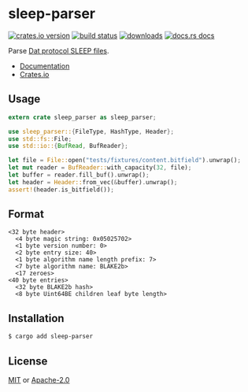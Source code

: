 # sleep-parser
[![crates.io version][1]][2] [![build status][3]][4]
[![downloads][5]][6] [![docs.rs docs][7]][8]

Parse [Dat protocol SLEEP
files](https://github.com/datproject/docs/blob/master/papers/sleep.md).

- [Documentation][8]
- [Crates.io][2]

## Usage
```rust
extern crate sleep_parser as sleep_parser;

use sleep_parser::{FileType, HashType, Header};
use std::fs::File;
use std::io::{BufRead, BufReader};

let file = File::open("tests/fixtures/content.bitfield").unwrap();
let mut reader = BufReader::with_capacity(32, file);
let buffer = reader.fill_buf().unwrap();
let header = Header::from_vec(&buffer).unwrap();
assert!(header.is_bitfield());
```

## Format
```txt,ignore
<32 byte header>
  <4 byte magic string: 0x05025702>
  <1 byte version number: 0>
  <2 byte entry size: 40>
  <1 byte algorithm name length prefix: 7>
  <7 byte algorithm name: BLAKE2b>
  <17 zeroes>
<40 byte entries>
  <32 byte BLAKE2b hash>
  <8 byte Uint64BE children leaf byte length>
```

## Installation
```sh
$ cargo add sleep-parser
```

## License
[MIT](./MIT) or [Apache-2.0](./APACHE)

[1]: https://img.shields.io/crates/v/sleep-parser.svg?style=flat-square
[2]: https://crates.io/crates/sleep-parser
[3]: https://img.shields.io/travis/datrs/sleep-parser.svg?style=flat-square
[4]: https://travis-ci.org/datrs/sleep-parser
[5]: https://img.shields.io/crates/d/sleep-parser.svg?style=flat-square
[6]: https://crates.io/crates/sleep-parser
[7]: https://docs.rs/sleep-parser/badge.svg
[8]: https://docs.rs/sleep-parser
